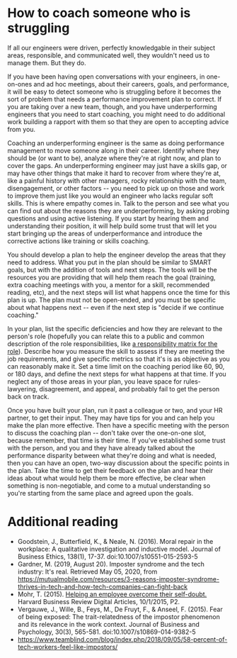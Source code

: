 # How to coach someone who is struggling

If all our engineers were driven, perfectly knowledgable in their subject areas, responsible, 
and communicated well, they wouldn't need us to manage them. But they do.

If you have been having open conversations with your engineers, in one-on-ones and ad hoc 
meetings, about their careers, goals, and performance, it will be easy to detect someone who
is struggling before it becomes the sort of problem that needs a performance improvement
plan to correct. If you are taking over a new team, though, and you have underperforming
engineers that you need to start coaching, you might need to do additional work building 
a rapport with them so that they are open to accepting advice from you.

Coaching an underperforming engineer is the same as doing performance management to move
someone along in their career. Identify where they should be (or want to be), analyze
where they're at right now, and plan to cover the gaps. An underperforming engineer may
just have a skills gap, or may have other things that make it hard to recover from where
they're at, like a painful history with other managers, rocky relationship with the team, 
disengagement, or other factors -- you need to pick up
on those and work to improve them just like you would an engineer who lacks regular
soft skills. This is where empathy comes in. Talk to the person and see what you can 
find out about the reasons they are underperforming, by asking probing questions and using 
active listening. If you start by hearing them and understanding their position, it will
help build some trust that will let you start bringing up the areas of underperformance
and introduce the corrective actions like training or skills coaching.

You should develop a plan to help the engineer develop the areas that they need to
address. What you put in the plan should be similar to SMART goals, but with the addition
of tools and next steps. The tools will be the resources you are providing that will
help them reach the goal (training, extra coaching meetings with you, a mentor for a
skill, recommended reading, etc), and the next steps will list what happens once the 
time for this plan is up. The plan must not be open-ended, and you must be specific
about what happens next -- even if the next step is "decide if we continue coaching."

In your plan, list the specific deficiencies and how they are relevant to
the person's role (hopefully you can relate this to a public and common description 
of the role responsibilities, like [a responsibility matrix for the role](create-career-development-paths.md)).
Describe how you measure the skill to assess if they are meeting the job requirements,
and give specific metrics so that it's is as objective as you can reasonably make it.
Set a time limit on the coaching period like 60, 90, or 180 days, and define the next
steps for what happens at that time. If you neglect any of those areas in your plan, 
you leave space for rules-lawyering, disagreement, and appeal, and probably fail to
get the person back on track.

Once you have built your plan, run it past a colleague or two, and your HR partner, to
get their input. They may have tips for you and can help you make the plan more effective.
Then have a specific meeting with the person to discuss the coaching plan -- don't take
over the one-on-one slot, because remember, that time is their time. If you've 
established some trust with the person, and you and they have already talked about the 
performance disparity between what they're doing and what is needed,
then you can have an open, two-way discussion about the specific points in the plan.
Take the time to get their feedback on the plan and hear their ideas about what would
help them be more effective, be clear when something is non-negotiable, and come to 
a mutual understanding so you're starting from the same place and agreed upon the goals.


# Additional reading
* Goodstein, J., Butterfield, K., & Neale, N. (2016). Moral repair in the workplace: A qualitative investigation and inductive model. Journal of Business Ethics, 138(1), 17-37. doi:10.1007/s10551-015-2593-5
* Gardner, M. (2019, August 20). Imposter syndrome and the tech industry: It's real. Retrieved May 05, 2020, from https://mutualmobile.com/resources/3-reasons-imposter-syndrome-thrives-in-tech-and-how-tech-companies-can-fight-back
* Mohr, T. (2015). [Helping an employee overcome their self-doubt.](https://hbr.org/2015/10/helping-an-employee-overcome-their-self-doubt) Harvard Business Review Digital Articles, 10/1/2015, P2.
* Vergauwe, J., Wille, B., Feys, M., De Fruyt, F., & Anseel, F. (2015). Fear of being exposed: The trait-relatedness of the impostor phenomenon and its relevance in the work context. Journal of Business and Psychology, 30(3), 565-581. doi:10.1007/s10869-014-9382-5
* https://www.teamblind.com/blog/index.php/2018/09/05/58-percent-of-tech-workers-feel-like-impostors/
